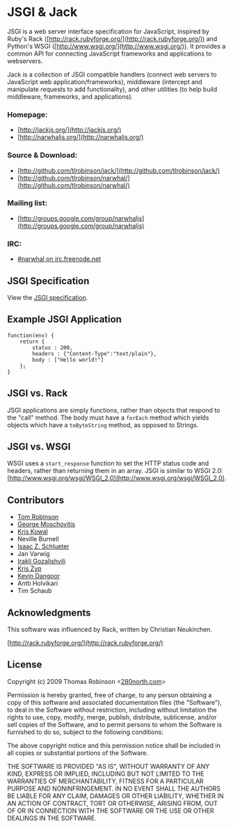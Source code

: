 
JSGI & Jack
===========

JSGI is a web server interface specification for JavaScript, inspired by Ruby's Rack ([http://rack.rubyforge.org/](http://rack.rubyforge.org/)) and Python's WSGI ([http://www.wsgi.org/](http://www.wsgi.org/)). It provides a common API for connecting JavaScript frameworks and applications to webservers.

Jack is a collection of JSGI compatible handlers (connect web servers to JavaScript web application/frameworks), middleware (intercept and manipulate requests to add functionality), and other utilities (to help build middleware, frameworks, and applications).


### Homepage:

* [http://jackjs.org/](http://jackjs.org/)
* [http://narwhaljs.org/](http://narwhaljs.org/)

### Source & Download:

* [http://github.com/tlrobinson/jack/](http://github.com/tlrobinson/jack/)
* [http://github.com/tlrobinson/narwhal/](http://github.com/tlrobinson/narwhal/)

### Mailing list:

* [http://groups.google.com/group/narwhaljs](http://groups.google.com/group/narwhaljs)

### IRC:

* [\#narwhal on irc.freenode.net](http://webchat.freenode.net/?channels=narwhal)


JSGI Specification
------------------

View the [JSGI specification](http://jackjs.org/jsgi-spec.html).


Example JSGI Application
------------------------

    function(env) {
        return {
            status : 200,
            headers : {"Content-Type":"text/plain"},
            body : ["Hello world!"]
        };
    }


JSGI vs. Rack
-------------

JSGI applications are simply functions, rather than objects that respond to the "call" method. The body must have a `forEach` method which yields objects which have a `toByteString` method, as opposed to Strings.


JSGI vs. WSGI
-------------

WSGI uses a `start_response` function to set the HTTP status code and headers, rather than returning them in an array. JSGI is similar to WSGI 2.0: [http://www.wsgi.org/wsgi/WSGI_2.0](http://www.wsgi.org/wsgi/WSGI_2.0).


Contributors
------------

* [Tom Robinson](http://tlrobinson.net/)
* [George Moschovitis](http://www.gmosx.com/)
* [Kris Kowal](http://askawizard.blogspot.com/)
* Neville Burnell
* [Isaac Z. Schlueter](http://blog.izs.me/)
* Jan Varwig
* [Irakli Gozalishvili](http://rfobic.wordpress.com/)
* [Kris Zyp](http://www.sitepen.com/blog/author/kzyp/)
* [Kevin Dangoor](http://www.blueskyonmars.com/)
* Antti Holvikari
* Tim Schaub


Acknowledgments
---------------

This software was influenced by Rack, written by Christian Neukirchen.

[http://rack.rubyforge.org/](http://rack.rubyforge.org/)


License
-------

Copyright (c) 2009 Thomas Robinson <[280north.com](http://280north.com/)\>

Permission is hereby granted, free of charge, to any person obtaining a copy
of this software and associated documentation files (the "Software"), to
deal in the Software without restriction, including without limitation the
rights to use, copy, modify, merge, publish, distribute, sublicense, and/or
sell copies of the Software, and to permit persons to whom the Software is
furnished to do so, subject to the following conditions:

The above copyright notice and this permission notice shall be included in
all copies or substantial portions of the Software.

THE SOFTWARE IS PROVIDED "AS IS", WITHOUT WARRANTY OF ANY KIND, EXPRESS OR
IMPLIED, INCLUDING BUT NOT LIMITED TO THE WARRANTIES OF MERCHANTABILITY,
FITNESS FOR A PARTICULAR PURPOSE AND NONINFRINGEMENT. IN NO EVENT SHALL
THE AUTHORS BE LIABLE FOR ANY CLAIM, DAMAGES OR OTHER LIABILITY, WHETHER
IN AN ACTION OF CONTRACT, TORT OR OTHERWISE, ARISING FROM, OUT OF OR IN
CONNECTION WITH THE SOFTWARE OR THE USE OR OTHER DEALINGS IN THE SOFTWARE.

